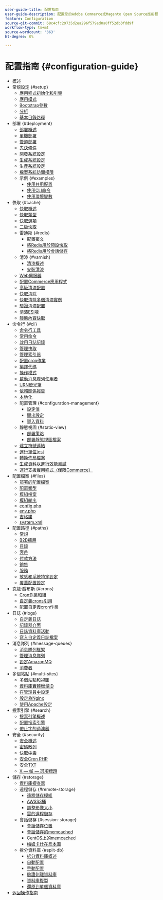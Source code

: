 ```yaml
---
user-guide-title: 配置指南
user-guide-description: 配置您的Adobe Commerce或Magento Open Source應用程式功能和服務。
feature: Configuration
source-git-commit: 68c4cfc29735d2ea296f579ed0a0ff52db3fdd9f
workflow-type: tm+mt
source-wordcount: '363'
ht-degree: 0%

---
```



# 配置指南 {#configuration-guide}

+ [概述](overview.md)
+ 常規設定 {#setup}
   + [應用程式初始化和引導](bootstrap/initialization.md)
   + [應用模式](bootstrap/application-modes.md)
   + [Bootstrap參數](bootstrap/set-parameters.md)
   + [分析](bootstrap/mage-profiler.md)
   + [基本目錄路徑](bootstrap/mage-directory.md)
+ 部署 {#deployment}
   + [部署概述](deployment/overview.md)
   + [單機部署](deployment/single-machine.md)
   + [管道部署](deployment/technical-details.md)
   + [先決條件](deployment/prerequisites.md)
   + [開發系統設定](deployment/development-system.md)
   + [生成系統設定](deployment/build-system.md)
   + [生產系統設定](deployment/production-system.md)
   + [檔案系統訪問權限](deployment/file-system-permissions.md)
   + 示例 {#examples}
      + [使用共用配置](deployment/example-shared-configuration.md)
      + [使用CLI命令](deployment/example-using-cli.md)
      + [使用環境變數](deployment/example-environment-variables.md)
+ 快取 {#cache}
   + [快取概述](cache/caching-overview.md)
   + [快取類型](cache/cache-types.md)
   + [快取選項](cache/cache-options.md)
   + [二級快取](cache/level-two-cache.md)
   + 雷迪斯 {#redis}
      + [配置密文](cache/config-redis.md)
      + [將Redis用於預設快取](cache/redis-pg-cache.md)
      + [將Redis用於會話儲存](cache/redis-session.md)
   + 清漆 {#varnish}
      + [清漆概述](cache/config-varnish.md)
      + [安裝清漆](cache/config-varnish-install.md)
   + [Web伺服器](cache/config-varnish-server.md)
   + [配置Commerce應用程式](cache/configure-varnish-commerce.md)
   + [高級清漆配置](cache/config-varnish-advanced.md)
   + [快取清除](cache/use-varnish-cache.md)
   + [快取清除多個清漆實例](cache/use-multiple-varnish-cache.md)
   + [驗證清漆配置](cache/config-varnish-final.md)
   + [清漆ESI塊](cache/use-varnish-esi.md)
   + [靜態內容快取](cache/static-content-signing.md)
+ 命令行 {#cli}
   + [命令行工具](cli/config-cli.md)
   + [常用命令](cli/common-cli-commands.md)
   + [啟用日誌記錄](cli/enable-logging.md)
   + [管理快取](cli/manage-cache.md)
   + [管理索引器](cli/manage-indexers.md)
   + [配置cron作業](cli/configure-cron-jobs.md)
   + [編譯代碼](cli/code-compiler.md)
   + [操作模式](cli/set-mode.md)
   + [啟動消息隊列使用者](cli/start-message-queues.md)
   + [URN螢光筆](cli/urn-highlighter.md)
   + [依賴關係報告](cli/dependency-reports.md)
   + [本地化](cli/localization.md)
   + 配置管理 {#configuration-management}
      + [設定值](cli/set-configuration-values.md)
      + [導出設定](cli/export-configuration.md)
      + [導入資料](cli/import-configuration.md)
   + 靜態視圖 {#static-view}
      + [部署策略](cli/static-view-file-strategy.md)
      + [部署靜態視圖檔案](cli/static-view-file-deployment.md)
   + [建立符號連結](cli/create-symlinks.md)
   + [運行單位test](cli/unit-tests.md)
   + [轉換佈局檔案](cli/convert-layout-files.md)
   + [生成資料以進行效能測試](cli/generate-data.md)
   + [運行支援實用程式（僅限Commerce）](cli/run-support-utilities.md)
+ 配置檔案 {#files}
   + [部署的配置檔案](reference/deployment-files.md)
   + [配置類型](reference/config-create-types.md)
   + [模組檔案](reference/module-files.md)
   + [模組輸出](reference/disable-module-output.md)
   + [config.php](reference/config-reference-configphp.md)
   + [env.php](reference/config-reference-envphp.md)
   + [吉格諾](reference/config-reference-gitignore.md)
   + [system.xml](reference/config-reference-systemxml.md)
+ 配置路徑 {#paths}
   + [常規](reference/config-reference-general.md)
   + [B2B擴展](reference/config-reference-b2b.md)
   + [目錄](reference/config-reference-catalog.md)
   + [客戶](reference/config-reference-customers.md)
   + [付款方法](reference/config-reference-payment.md)
   + [銷售](reference/config-reference-sales.md)
   + [服務](reference/config-reference-services.md)
   + [敏感和系統特定設定](reference/config-reference-sens.md)
   + [覆蓋配置設定](reference/override-config-settings.md)
+ 克龍·喬布斯 {#crons}
   + [Cron作業和組](cron/custom-cron.md)
   + [自定義crons引用](cron/custom-cron-reference.md)
   + [配置自定義cron作業](cron/custom-cron-tutorial.md)
+ 日誌 {#logs}
   + [自定義日誌](logs/custom-logging.md)
   + [記錄器介面](logs/logger-interface.md)
   + [日誌資料庫活動](logs/database-activity.md)
   + [寫入自定義日誌檔案](logs/custom-log-files.md)
+ 消息隊列 {#message-queues}
   + [消息隊列框架](queues/message-queue-framework.md)
   + [管理消息隊列](queues/manage-message-queues.md)
   + [設定AmazonMQ](queues/aws-mq.md)
   + [消費者](queues/consumers.md)
+ 多個站點 {#multi-sites}
   + [多個站點和視圖](multi-sites/ms-overview.md)
   + [資料庫實體增量ID](multi-sites/change-increment-id.md)
   + [在管理員中設定](multi-sites/ms-admin.md)
   + [設定為Nginx](multi-sites/ms-nginx.md)
   + [使用Apache設定](multi-sites/ms-apache.md)
+ 搜索引擎 {#search}
   + [搜索引擎概述](search/overview-search.md)
   + [配置搜索引擎](search/configure-search-engine.md)
   + [帶止字的過濾器](search/search-stopwords.md)
+ 安全 {#security}
   + [安全概述](security/overview.md)
   + [密碼散列](security/password-hashing.md)
   + [快取中毒](security/cache-poisoning.md)
   + [安全Cron PHP](security/secure-cron-php.md)
   + [安全TXT](security/security-txt.md)
   + [X — 幀 — 選項標題](security/xframe-options.md)
+ 儲存 {#storage}
   + [資料庫探查器](storage/db-profiler.md)
   + 遠程儲存 {#remote-storage}
      + [遠程儲存模組](remote-storage/remote-storage.md)
      + [AWSS3桶](remote-storage/remote-storage-aws-s3.md)
      + [調整影像大小](remote-storage/remote-storage-image-resize.md)
      + [雲的遠程儲存](remote-storage/cloud-support.md)
   + 會話儲存 {#session-storage}
      + [會話儲存位置](storage/sessions.md)
      + [會話儲存的memcached](storage/memcached.md)
      + [CentOS上的memcached](storage/memcache-centos.md)
      + [梅姆卡什在烏本圖](storage/memcache-ubuntu.md)
   + 拆分資料庫 {#split-db}
      + [拆分資料庫概述](storage/multi-master.md)
      + [自動配置](storage/multi-master-masterdb.md)
      + [手動配置](storage/multi-master-manual.md)
      + [驗證剝離資料庫](storage/multi-master-verify.md)
      + [資料庫複製](storage/multi-master-replication.md)
      + [還原到單個資料庫](storage/revert-split-database.md)
+ [返回操作指南](https://experienceleague.adobe.com/docs/commerce-operations/operational-guides/home.html)